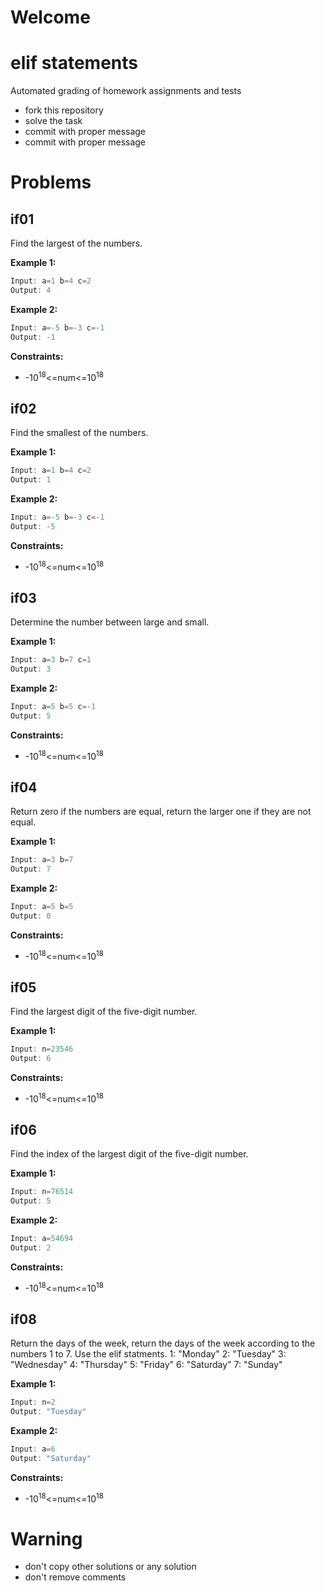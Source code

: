 # Welcome
# elif statements

Automated grading of homework assignments and tests
- fork this repository
- solve the task
- commit with proper message
- commit with proper message

# Problems
## if01

  Find the largest of the numbers.

**Example 1:**

```Dart
Input: a=1 b=4 c=2
Output: 4

```

**Example 2:**

```Dart
Input: a=-5 b=-3 c=-1
Output: -1

```

**Constraints:**
- -10<sup>18</sup><=num<=10<sup>18</sup>

## if02

  Find the smallest of the numbers.

**Example 1:**

```Dart
Input: a=1 b=4 c=2
Output: 1

```

**Example 2:**

```Dart
Input: a=-5 b=-3 c=-1
Output: -5

```

**Constraints:**
- -10<sup>18</sup><=num<=10<sup>18</sup>

## if03

  Determine the number between large and small.

**Example 1:**

```Dart
Input: a=3 b=7 c=1
Output: 3

```

**Example 2:**

```Dart
Input: a=5 b=5 c=-1
Output: 5

```

**Constraints:**
- -10<sup>18</sup><=num<=10<sup>18</sup>

## if04

  Return zero if the numbers are equal, return the larger one if they are not equal.

**Example 1:**

```Dart
Input: a=3 b=7
Output: 7

```

**Example 2:**

```Dart
Input: a=5 b=5
Output: 0

```

**Constraints:**
- -10<sup>18</sup><=num<=10<sup>18</sup>

## if05

  Find the largest digit of the five-digit number.

**Example 1:**

```Dart
Input: n=23546
Output: 6

```

**Constraints:**
- -10<sup>18</sup><=num<=10<sup>18</sup>

## if06

  Find the index of the largest digit of the five-digit number.

**Example 1:**

```Dart
Input: n=76514
Output: 5

```

**Example 2:**

```Dart
Input: a=54694
Output: 2

```



**Constraints:**
- -10<sup>18</sup><=num<=10<sup>18</sup>

## if08

  Return the days of the week, return the days of the week according to the numbers 1 to 7.
  Use the elif statments.
    1: "Monday"
    2: "Tuesday"
    3: "Wednesday"
    4: "Thursday"
    5: "Friday"
    6: "Saturday"
    7: "Sunday"

**Example 1:**

```Dart
Input: n=2
Output: "Tuesday"

```

**Example 2:**

```Dart
Input: a=6
Output: "Saturday"

```

**Constraints:**
- -10<sup>18</sup><=num<=10<sup>18</sup>

# Warning
- don't copy other solutions or any solution
- don't remove comments
